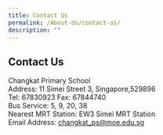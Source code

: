 ```yaml
---
title: Contact Us
permalink: /About-Us/contact-us/
description: ""
---
```

## Contact Us

Changkat Primary School <br>
Address: 11 Simei Street 3, Singapore,529896 
<br>Tel: 67830923 Fax: 67844740 <br>
Bus Service: 5, 9, 20, 38
<br> Nearest MRT Station: EW3 Simei MRT Station 
<br>Email Address: [changkat\_ps@moe.edu.sg](mailto:changkat_ps@moe.edu.sg)